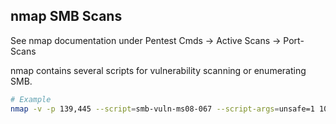 ## nmap SMB Scans

See nmap documentation under Pentest Cmds -> Active Scans -> Port-Scans

nmap contains several scripts for vulnerability scanning or enumerating SMB.

```bash
# Example
nmap -v -p 139,445 --script=smb-vuln-ms08-067 --script-args=unsafe=1 10.11.1.5
```

